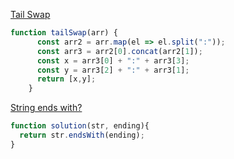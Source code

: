 
[Tail Swap](https://www.codewars.com/kata/5868812b15f0057e05000001)
```javascript
function tailSwap(arr) {
      const arr2 = arr.map(el => el.split(":"));
      const arr3 = arr2[0].concat(arr2[1]);
      const x = arr3[0] + ":" + arr3[3];
      const y = arr3[2] + ":" + arr3[1];
      return [x,y];
    }
```
[String ends with?](https://www.codewars.com/users/Anastasiia%20Paromova/completed_solutions)
```javascript
function solution(str, ending){
  return str.endsWith(ending);
}
```